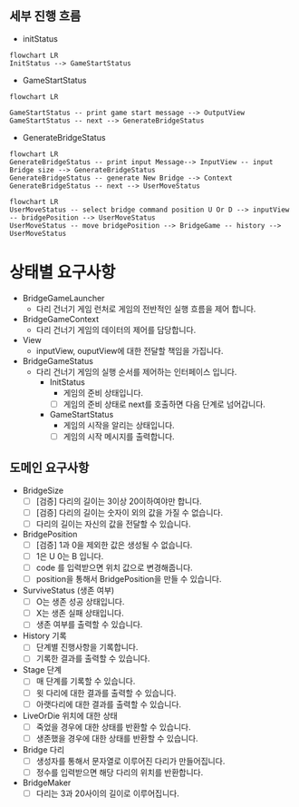 ## 세부 진행 흐름

- initStatus

```mermaid
flowchart LR 
InitStatus --> GameStartStatus
```

- GameStartStatus

```mermaid
flowchart LR

GameStartStatus -- print game start message --> OutputView
GameStartStatus -- next --> GenerateBridgeStatus
```

- GenerateBridgeStatus

```mermaid
flowchart LR
GenerateBridgeStatus -- print input Message--> InputView -- input Bridge size --> GenerateBridgeStatus
GenerateBridgeStatus -- generate New Bridge --> Context
GenerateBridgeStatus -- next --> UserMoveStatus
```

```mermaid
flowchart LR
UserMoveStatus -- select bridge command position U Or D --> inputView -- bridgePosition --> UserMoveStatus 
UserMoveStatus -- move bridgePosition --> BridgeGame -- history --> UserMoveStatus
```

# 상태별 요구사항

- BridgeGameLauncher
    - 다리 건너기 게임 런처로 게임의 전반적인 실행 흐름을 제어 합니다.
- BridgeGameContext
    - 다리 건너기 게임의 데이터의 제어를 담당합니다.
- View
    - inputView, ouputView에 대한 전달할 책임을 가집니다.
- BridgeGameStatus
    - 다리 건너기 게임의 실행 순서를 제어하는 인터페이스 입니다.
        - InitStatus
            - 게임의 준비 상태입니다.
            - [ ] 게임의 준비 상태로 next를 호출하면 다음 단계로 넘어갑니다.
        - GameStartStatus
            - 게임의 시작을 알리는 상태입니다.
            - [ ] 게임의 시작 메시지를 출력합니다.

## 도메인 요구사항

- BridgeSize
    - [ ] [검증] 다리의 길이는 3이상 20이하여야만 합니다.
    - [ ] [검증] 다리의 길이는 숫자이 외의 값을 가질 수 없습니다.
    - [ ] 다리의 길이는 자신의 값을 전달할 수 있습니다.
- BridgePosition
    - [ ] [검증] 1과 0을 제외한 값은 생성될 수 없습니다.
    - [ ] 1은 U 0는 B 입니다.
    - [ ] code 를 입력받으면 위치 값으로 변경해줍니다.
    - [ ] position을 통해서 BridgePosition을 만들 수 있습니다.
- SurviveStatus (생존 여부)
    - [ ] O는 생존 성공 상태입니다.
    - [ ] X는 생존 실패 상태입니다.
    - [ ] 생존 여부를 출력할 수 있습니다.
- History 기록
    - [ ] 단계별 진행사항을 기록합니다.
    - [ ] 기록한 결과를 출력할 수 있습니다.
- Stage 단계
    - [ ] 매 단계를 기록할 수 있습니다.
    - [ ] 윗 다리에 대한 결과를 출력할 수 있습니다.
    - [ ] 아랫다리에 대한 결과를 출력할 수 있습니다.
- LiveOrDie 위치에 대한 상태
    - [ ] 죽었을 경우에 대한 상태를 반환할 수 있습니다.
    - [ ] 생존했을 경우에 대한 상태를 반환할 수 있습니다.
- Bridge 다리
    - [ ] 생성자를 통해서 문자열로 이루어진 다리가 만들어집니다.
    - [ ] 정수를 입력받으면 해당 다리의 위치를 반환합니다.
- BridgeMaker
    - [ ] 다리는 3과 20사이의 길이로 이루어집니다.

#
